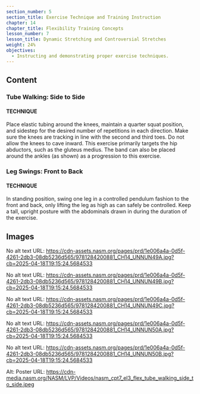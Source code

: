 ```yaml
---
section_number: 5
section_title: Exercise Technique and Training Instruction
chapter: 14
chapter_title: Flexibility Training Concepts
lesson_number: 7
lesson_title: Dynamic Stretching and Controversial Stretches
weight: 24%
objectives:
  - Instructing and demonstrating proper exercise techniques.
---
```


## Content
### Tube Walking: Side to Side

#### TECHNIQUE

Place elastic tubing around the knees, maintain a quarter squat position, and sidestep for the desired number of repetitions in each direction. Make sure the knees are tracking in line with the second and third toes. Do not allow the knees to cave inward. This exercise primarily targets the hip abductors, such as the gluteus medius. The band can also be placed around the ankles (as shown) as a progression to this exercise.

### Leg Swings: Front to Back

#### TECHNIQUE

In standing position, swing one leg in a controlled pendulum fashion to the front and back, only lifting the leg as high as can safely be controlled. Keep a tall, upright posture with the abdominals drawn in during the duration of the exercise.

## Images

No alt text
URL: https://cdn-assets.nasm.org/pages/prd/1e006a4a-0d5f-4261-2db3-08db5236d565/9781284200881_CH14_UNNUN49A.jpg?cb=2025-04-18T19:15:24.5684533

No alt text
URL: https://cdn-assets.nasm.org/pages/prd/1e006a4a-0d5f-4261-2db3-08db5236d565/9781284200881_CH14_UNNUN49B.jpg?cb=2025-04-18T19:15:24.5684533

No alt text
URL: https://cdn-assets.nasm.org/pages/prd/1e006a4a-0d5f-4261-2db3-08db5236d565/9781284200881_CH14_UNNUN49C.jpg?cb=2025-04-18T19:15:24.5684533

No alt text
URL: https://cdn-assets.nasm.org/pages/prd/1e006a4a-0d5f-4261-2db3-08db5236d565/9781284200881_CH14_UNNUN50A.jpg?cb=2025-04-18T19:15:24.5684533

No alt text
URL: https://cdn-assets.nasm.org/pages/prd/1e006a4a-0d5f-4261-2db3-08db5236d565/9781284200881_CH14_UNNUN50B.jpg?cb=2025-04-18T19:15:24.5684533

Alt: Poster
URL: https://cdn-media.nasm.org/NASM/LVP/Videos/nasm_cpt7_el3_flex_tube_walking_side_to_side.jpeg
